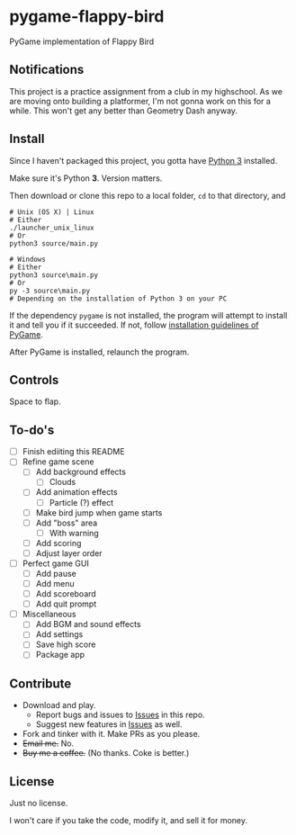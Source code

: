 # pygame-flappy-bird

PyGame implementation of Flappy Bird

## Notifications

This project is a practice assignment from a club in my highschool. As we are moving onto building a platformer, I'm not gonna work on this for a while. This won't get any better than Geometry Dash anyway.

## Install

Since I haven't packaged this project, you gotta have [Python 3](https://www.python.org) installed.

Make sure it's Python **3**. Version matters.

Then download or clone this repo to a local folder, `cd` to that directory, and

```shell
# Unix (OS X) | Linux
# Either
./launcher_unix_linux
# Or
python3 source/main.py

# Windows
# Either
python3 source\main.py
# Or
py -3 source\main.py
# Depending on the installation of Python 3 on your PC
```

If the dependency `pygame` is not installed, the program will attempt to install it and tell you if it succeeded. If not, follow [installation guidelines of PyGame](https://www.pygame.org/wiki/GettingStarted).

After PyGame is installed, relaunch the program.

## Controls

Space to flap.

## To-do's

- [ ] Finish ediiting this README
- [ ] Refine game scene
  - [ ] Add background effects
    - [ ] Clouds
  - [ ] Add animation effects
    - [ ] Particle (?) effect
  - [ ] Make bird jump when game starts
  - [ ] Add "boss" area
    - [ ] With warning
  - [ ] Add scoring
  - [ ] Adjust layer order
- [ ] Perfect game GUI
  - [ ] Add pause
  - [ ] Add menu
  - [ ] Add scoreboard
  - [ ] Add quit prompt
- [ ] Miscellaneous
  - [ ] Add BGM and sound effects
  - [ ] Add settings
  - [ ] Save high score
  - [ ] Package app

## Contribute

- Download and play.
  - Report bugs and issues to [Issues](https://github.com/StevenLu2004/pygame-flappy-bird/issues) in this repo.
  - Suggest new features in [Issues](https://github.com/StevenLu2004/pygame-flappy-bird/issues) as well.
- Fork and tinker with it. Make PRs as you please.
- ~~Email me.~~ No.
- ~~Buy me a coffee.~~ (No thanks. Coke is better.)

## License

Just no license.

I won't care if you take the code, modify it, and sell it for money.
